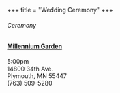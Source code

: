 +++
title = "Wedding Ceremony"
+++

<h6>Ceremony</h6>
<h4><a href="http://plymouthmn.gov/index.aspx?page=117" target="_blank">Millennium Garden</a></h4>

5:00pm  
14800 34th Ave.  
Plymouth, MN 55447    
(763) 509-5280
